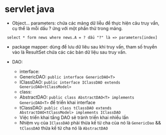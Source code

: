 # servlet java

- Object... parameters: chứa các mảng dữ liễu để thực hiện câu truy vẩn, cụ thể là mỗi dấu ? ứng với một phần thử trong mảng.

```
 select * form news where news.A = ? dấu "?" là => parameters[index]
```

- package mapper: dùng để lưu dữ liêu sau khi truy vấn, tham số truyền vào là ResultSet chứa các các bản dữ liệu sau truy vấn.

- DAO: 
  - interface:
   - GenericDAO: `public interface GenericDAO<T> `
   - IClassDAO: `public interface IClassDAO extends GenericDAO<tClassModel>`
  - class:
   - AbstractDAO: `public class AbstractDAO<T> implements GenericDAO<T>` để triển khai interface
   - tClassDAO: `public class tClassDAO extends AbstractDAO<tClassModel> implements IClassDAO`
  - Việc triển khai tầng DAO sẽ tránh triển khai nhiều lần
  - Nhiệm vụ của `IClassDAO` phải thừa kế từ cha của nó là `GenericDao` && `tClassDAO` thừa kế từ cha nó là `AbstractDAO`

